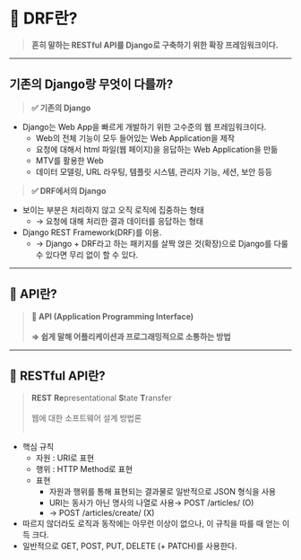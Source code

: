 # 📘 DRF란?
> **흔히 말하는 RESTful API를 Django로 구축하기 위한 확장 프레임워크이다.**
---
## 기존의 Django랑 무엇이 다를까?
> **✅ 기존의 Django**
- Django는 Web App을 빠르게 개발하기 위한 고수준의 웹 프레임워크이다.
    - Web의 전체 기능이 모두 들어있는 Web Application을 제작
    - 요청에 대해서 html 파일(웹 페이지)을 응답하는 Web Application을 만듦
    - MTV를 활용한 Web
    - 데이터 모델링, URL 라우팅, 템플릿 시스템, 관리자 기능, 세션, 보안 등등

> **✅ DRF에서의 Django**
- 보이는 부분은 처리하지 않고 오직 로직에 집중하는 형태
    - → 요청에 대해 처리한 결과 데이터를 응답하는 형태
- Django REST Framework(DRF)를 이용.
    - → Django + DRF라고 하는 패키지를 살짝 얹은 것(확장)으로 Django를 다룰 수 있다면 무리 없이 할 수 있다.
---
## 🤔 API란?
> **📕 API (Application Programming Interface)** <br>  
**⇒ 쉽게 말해 어플리케이션과 프로그래밍적으로 소통하는 방법**
---
## 🤔 RESTful API란?
> **REST**
**Re**presentational **S**tate **T**ransfer <br><br>
웹에 대한 소프트웨어 설계 방법론<br><br>

- 핵심 규칙
    - 자원 : URI로 표현
    - 행위 : HTTP Method로 표현
    - 표현
        - 자원과 행위를 통해 표현되는 결과물로 일반적으로 JSON 형식을 사용
        - URI는 동사가 아닌 명사의 나열로 사용→ POST /articles/ (O)
        - → POST /articles/create/ (X)
- 따르지 않더라도 로직과 동작에는 아무런 이상이 없으나, 이 규칙을 따를 때 얻는 이득 크다.
- 일반적으로 GET, POST, PUT, DELETE (+ PATCH)를 사용한다.